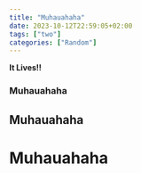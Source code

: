 ```yaml
---
title: "Muhauahaha"
date: 2023-10-12T22:59:05+02:00
tags: ["two"]
categories: ["Random"]
---
```


**It Lives!!**

### Muhauahaha
## Muhauahaha
# Muhauahaha

